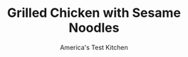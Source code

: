 ---
layout: ../../layouts/MarkdownPostLayout.astro
title: Grilled Chicken with Sesame Noodles
author: America's Test Kitchen
pubDate: 2023-03-15
description: "Sweet and savory flavors from soy sauce, brown sugar, and a combination of sesame oil and peanut butter liven up a basic chicken-and-pasta combination in this 30-minute supper."
image_url: https://res.cloudinary.com/hksqkdlah/image/upload/ar_1:1,c_fill,dpr_2.0,f_auto,fl_lossy.progressive.strip_profile,g_faces:auto,q_auto:low,w_344/5180_qdr07-sfs-4c-chickennoodles-317012
tags: ["Main Courses","Chicken","Pasta","Grilling & Barbecue","30-Minute Suppers"]
calories: 3401
protein: 40
carbohydrates: 63
fats: 
fiber: 3
ingredients: ["3 cloves, garlic, minced","2 tablespoons, minced fresh ginger","1/2 cup, soy sauce","3 tablespoons, rice vinegar","2 teaspoons, hot sauce","3 tablespoons, light brown sugar","2 tablespoons, toasted sesame oil","4 , boneless, skinless chicken breasts (about 1 1/2 pounds)","1/4 cup, peanut butter",", Table salt","1 pound, Chinese egg noodles","6 , scallions, sliced thin"]
serves: 6
time: ""
instructions: ["Bring 4 quarts water to boil over high heat. Meanwhile, whisk garlic, ginger, soy sauce, vinegar, hot sauce, brown sugar, and oil in small bowl. Toss chicken with 3 tablespoons garlic mixture in bowl. Puree remaining garlic mixture and peanut butter in blender until smooth.","Add 1 tablespoon salt and noodles to boiling water and cook until al dente. Drain well, rinse under cold running water until cool, and drain again. Toss noodles, peanut sauce, and scallions in large bowl. Adjust seasonings.","Grill chicken breasts over high heat until cooked through, 2 to 3 minutes per side. Slice chicken and serve with noodles."]
nutrition: ["759 mg Potassium","501 mg Phosphorus","57 mg Calcium","4 mg Iron","112 mg Magnesium","1280 mg Sodium","2 mg Zinc","16 g Fat","19 mg Niacin (B3)","6 g Monounsaturated","4 g Polyunsaturated","3 mg Vitamin C","146 mg Cholesterol","3 g Saturated","3 g Fiber","151 µg Folic acid","49 µg Folate (food)","7 g Sugars","16 µg Vitamin K","123 g Water","63 g Carbs","307 µg Folate equivalent (total)","40 g Protein","2 mg Vitamin E","1 mg Vitamin B6","24 µg Vitamin A","566 kcal Energy","4 g Sugars, added","3401 calories"]
notes: "If you prefer, you can substitute 12 ounces of dried spaghetti for the Chinese egg noodles."
---